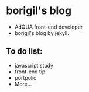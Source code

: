 # borigil's blog
* AdQUA front-end developer
* borigil's blog by jekyll.

## To do list:
* javascript study
* front-end tip
* portpolio
* More...

